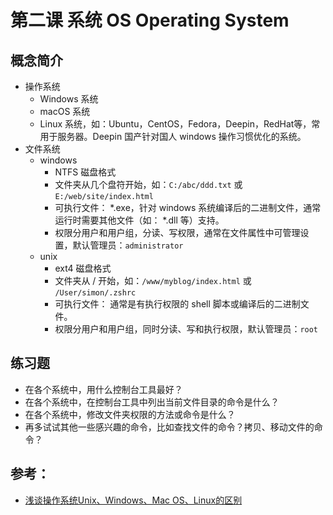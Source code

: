 # 第二课 系统 OS Operating System

## 概念简介

- 操作系统
  - Windows 系统
  - macOS 系统
  - Linux 系统，如：Ubuntu，CentOS，Fedora，Deepin，RedHat等，常用于服务器。Deepin 国产针对国人 windows 操作习惯优化的系统。
- 文件系统
  - windows
    - NTFS 磁盘格式
    - 文件夹从几个盘符开始，如：`C:/abc/ddd.txt` 或 `E:/web/site/index.html`
    - 可执行文件： *.exe，针对 windows 系统编译后的二进制文件，通常运行时需要其他文件（如： *.dll 等）支持。
    - 权限分用户和用户组，分读、写权限，通常在文件属性中可管理设置，默认管理员：`administrator`
  - unix
    - ext4 磁盘格式
    - 文件夹从 / 开始，如：`/www/myblog/index.html` 或 `/User/simon/.zshrc`
    - 可执行文件： 通常是有执行权限的 shell 脚本或编译后的二进制文件。
    - 权限分用户和用户组，同时分读、写和执行权限，默认管理员：`root`

## 练习题

- 在各个系统中，用什么控制台工具最好？
- 在各个系统中，在控制台工具中列出当前文件目录的命令是什么？
- 在各个系统中，修改文件夹权限的方法或命令是什么？
- 再多试试其他一些感兴趣的命令，比如查找文件的命令？拷贝、移动文件的命令？

## 参考：

- [浅谈操作系统Unix、Windows、Mac OS、Linux的区别](https://www.jianshu.com/p/282aed2c0012)